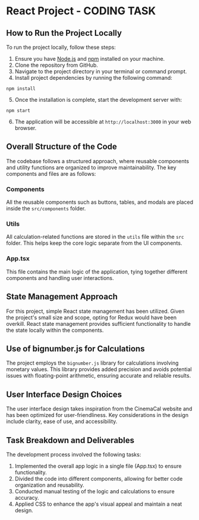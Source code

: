 # React Project - CODING TASK


## How to Run the Project Locally

To run the project locally, follow these steps:

1. Ensure you have [Node.js](https://nodejs.org) and [npm](https://www.npmjs.com) installed on your machine.
2. Clone the repository from GitHub.
3. Navigate to the project directory in your terminal or command prompt.
4. Install project dependencies by running the following command:

`npm install`

5. Once the installation is complete, start the development server with:

`npm start`

6. The application will be accessible at `http://localhost:3000` in your web browser.

## Overall Structure of the Code

The codebase follows a structured approach, where reusable components and utility functions are organized to improve maintainability. The key components and files are as follows:

### Components

All the reusable components such as buttons, tables, and modals are placed inside the `src/components` folder.

### Utils

All calculation-related functions are stored in the `utils` file within the `src` folder. This helps keep the core logic separate from the UI components.

### App.tsx

This file contains the main logic of the application, tying together different components and handling user interactions.

## State Management Approach

For this project, simple React state management has been utilized. Given the project's small size and scope, opting for Redux would have been overkill. React state management provides sufficient functionality to handle the state locally within the components.

## Use of bignumber.js for Calculations

The project employs the `bignumber.js` library for calculations involving monetary values. This library provides added precision and avoids potential issues with floating-point arithmetic, ensuring accurate and reliable results.

## User Interface Design Choices

The user interface design takes inspiration from the CinemaCal website and has been optimized for user-friendliness. Key considerations in the design include clarity, ease of use, and accessibility.

## Task Breakdown and Deliverables

The development process involved the following tasks:

1. Implemented the overall app logic in a single file (App.tsx) to ensure functionality.
2. Divided the code into different components, allowing for better code organization and reusability.
3. Conducted manual testing of the logic and calculations to ensure accuracy.
4. Applied CSS to enhance the app's visual appeal and maintain a neat design.
